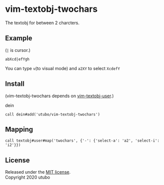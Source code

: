 # vim-textobj-twochars

The textobj for between 2 charcters.

## Example
(`|` is cursor.)
```
abXcd|efYgh
```
You can type `v`(to visual mode) and `a2XY` to select ```XcdefY```

## Install
(vim-textobj-twochars depends on [vim-textobj-user](https://github.com/kana/vim-textobj-user).)

dein
```vimscript
call dein#add('utubo/vim-textobj-twochars')
```


## Mapping
```vimscript
call textobj#user#map('twochars', {'-': {'select-a': 'a2', 'select-i': 'i2'}})
```

## License
Released under the [MIT license](https://opensource.org/licenses/mit-license.php).  
Copyright 2020 utubo  
